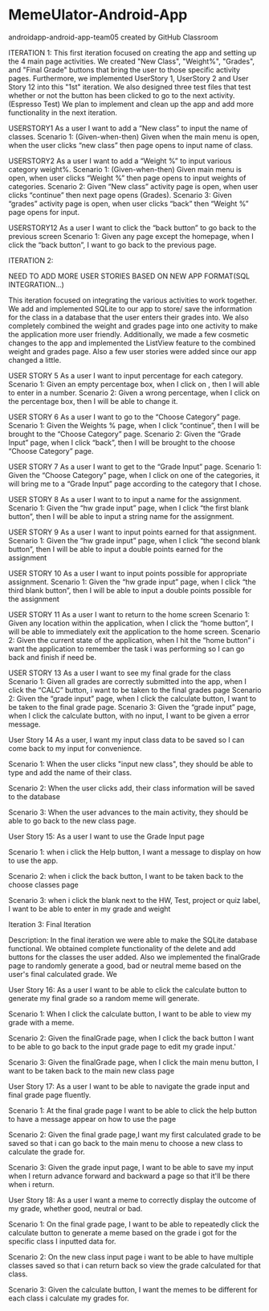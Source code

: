 # MemeUlator-Android-App

androidapp-android-app-team05 created by GitHub Classroom

ITERATION 1: This first iteration focused on creating the app and setting up the 4 main page activities. We created "New Class", "Weight%", "Grades", and "Final Grade" buttons that bring the user to those specific activity pages. Furthermore, we implemented UserStory 1, UserStory 2 and User Story 12 into this "1st" iteration. We also designed three test files that test whether or not the button has been clicked to go to the next activity.(Espresso Test) We plan to implement and clean up the app and add more functionality in the next iteration.

USERSTORY1 As a user I want to add a “New class” to input the name of classes. Scenario 1: (Given-when-then) Given when the main menu is open, when the user clicks “new class” then page opens to input name of class.

USERSTORY2 As a user I want to add a “Weight %” to input various category weight%. Scenario 1: (Given-when-then) Given main menu is open, when user clicks “Weight %” then page opens to input weights of categories. Scenario 2: Given “New class” activity page is open, when user clicks “continue” then next page opens (Grades). Scenario 3: Given “grades” activity page is open, when user clicks “back” then “Weight %” page opens for input.

USERSTORY12 As a user I want to click the “back button” to go back to the previous screen Scenario 1: Given any page except the homepage, when I click the “back button”, I want to go back to the previous page.

ITERATION 2:

NEED TO ADD MORE USER STORIES BASED ON NEW APP FORMAT(SQL INTEGRATION...)

This iteration focused on integrating the various activities to work together. We add and implemented SQLite to our app to store/ save the information for the class in a database that the user enters their grades into. We also completely combined the weight and grades page into one activity to make the application more user friendly. Additionally, we made a few cosmetic changes to the app and implemented the ListView feature to the combined weight and grades page. Also a few user stories were added since our app changed a little.

USER STORY 5 As a user I want to input percentage for each category. Scenario 1: Given an empty percentage box, when I click on , then I will able to enter in a number. Scenario 2: Given a wrong percentage, when I click on the percentage box, then I will be able to change it.

USER STORY 6 As a user I want to go to the “Choose Category” page. Scenario 1: Given the Weights % page, when I click “continue”, then I will be brought to the “Choose Category” page. Scenario 2: Given the “Grade Input” page, when I click “back”, then I will be brought to the choose “Choose Category” page.

USER STORY 7 As a user I want to get to the “Grade Input” page. Scenario 1: Given the “Choose Category” page, when I click on one of the categories, it will bring me to a “Grade Input” page according to the category that I chose.

USER STORY 8 As a user I want to to input a name for the assignment. Scenario 1: Given the “hw grade input” page, when I click “the first blank button”, then I will be able to input a string name for the assignment.

USER STORY 9 As a user I want to input points earned for that assignment. Scenario 1: Given the “hw grade input” page, when I click “the second blank button”, then I will be able to input a double points earned for the assignment

USER STORY 10 As a user I want to input points possible for appropriate assignment. Scenario 1: Given the “hw grade input” page, when I click “the third blank button”, then I will be able to input a double points possible for the assignment

USER STORY 11 As a user I want to return to the home screen Scenario 1: Given any location within the application, when I click the “home button”, I will be able to immediately exit the application to the home screen. Scenario 2: Given the current state of the application, when I hit the “home button” i want the application to remember the task i was performing so I can go back and finish if need be.

USER STORY 13 As a user I want to see my final grade for the class Scenario 1: Given all grades are correctly submitted into the app, when I click the “CALC” button, i want to be taken to the final grades page Scenario 2: Given the “grade input” page, when I click the calculate button, I want to be taken to the final grade page. Scenario 3: Given the “grade input” page, when I click the calculate button, with no input, I want to be given a error message.

User Story 14 As a user, I want my input class data to be saved so I can come back to my input for convenience.

Scenario 1: When the user clicks "input new class", they should be able to type and add the name of their class.

Scenario 2: When the user clicks add, their class information will be saved to the database

Scenario 3: When the user advances to the main activity, they should be able to go back to the new class page.

User Story 15: As a user I want to use the Grade Input page

Scenario 1: when i click the Help button, I want a message to display on how to use the app.

Scenario 2: when i click the back button, I want to be taken back to the choose classes page

Scenario 3: when i click the blank next to the HW, Test, project or quiz label, I want to be able to enter in my grade and weight

Iteration 3: Final Iteration

Description: In the final iteration we were able to make the SQLite database functional. We obtained complete functionality of the delete and add buttons for the classes the user added. Also we implemented the finalGrade page to randomly generate a good, bad or neutral meme based on the user's final calculated grade. We

User Story 16: As a user I want to be able to click the calculate button to generate my final grade so a random meme will generate.

Scenario 1: When I click the calculate button, I want to be able to view my grade with a meme.

Scenario 2: Given the finalGrade page, when I click the back button I want to be able to go back to the input grade page to edit my grade input.'

Scenario 3: Given the finalGrade page, when I click the main menu button, I want to be taken back to the main new class page

User Story 17: As a user I want to be able to navigate the grade input and final grade page fluently.

Scenario 1: At the final grade page I want to be able to click the help button to have a message appear on how to use the page

Scenario 2: Given the final grade page,I want my first calculated grade to be saved so that i can go back to the main menu to choose a new class to calculate the grade for.

Scenario 3: Given the grade input page, I want to be able to save my input when I return advance forward and backward a page so that it'll be there when i return.

User Story 18: As a user I want a meme to correctly display the outcome of my grade, whether good, neutral or bad.

Scenario 1: On the final grade page, I want to be able to repeatedly click the calculate button to generate a meme based on the grade i got for the specific class I inputted data for.

Scenario 2: On the new class input page i want to be able to have multiple classes saved so that i can return back so view the grade calculated for that class.

Scenario 3: Given the calculate button, I want the memes to be different for each class i calculate my grades for.
